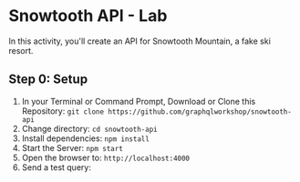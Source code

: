 # Snowtooth API - Lab

In this activity, you'll create an API for Snowtooth Mountain, a fake ski resort.

## Step 0: Setup

1. In your Terminal or Command Prompt, Download or Clone this Repository: `git clone https://github.com/graphqlworkshop/snowtooth-api`
2. Change directory: `cd snowtooth-api`
3. Install dependencies: `npm install`
4. Start the Server: `npm start`
5. Open the browser to: `http://localhost:4000`
6. Send a test query:
